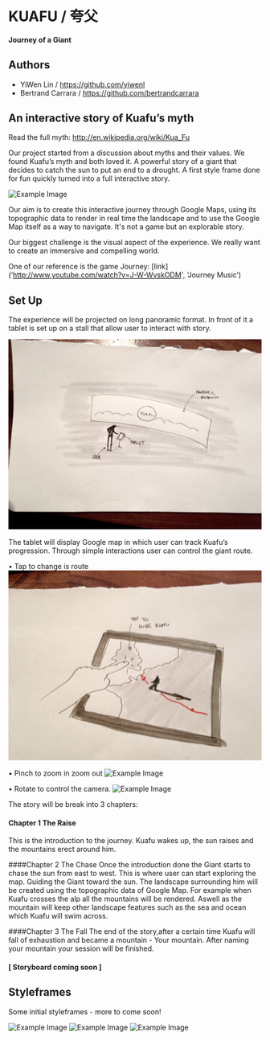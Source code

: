 # KUAFU / 夸父
#### Journey of a Giant



## Authors

- YiWen Lin / https://github.com/yiwenl
- Bertrand Carrara / https://github.com/bertrandcarrara



## An interactive story of Kuafu’s myth

Read the full myth: http://en.wikipedia.org/wiki/Kua_Fu </br>

Our project started from a discussion about myths and their values. We found Kuafu’s myth and both loved it. A powerful story of  a giant that decides to catch the sun to put an end to a drought. A first style frame done for fun quickly turned into a full interactive story. 

![Example Image](project_images/scamps/Styleframe_2.jpg?raw=true "Example Image")

Our aim is to create this interactive journey through Google Maps, using its topographic data to render in real time the landscape and to use the Google Map itself as a way to navigate. It's not a game but an explorable story.

Our biggest challenge is the visual aspect of the experience. We really want to create an immersive and compelling world.

One of our reference is the game Journey: [link](‘http://www.youtube.com/watch?v=J-W-WvskODM', ‘Journey Music’)



## Set Up

The experience will be projected on long panoramic format. In front of it a tablet is set up on a stall that allow user to interact with story.

![Example Image](project_images/scamps/scamp_3.jpg?raw=true "Example Image")

The tablet will display Google map in which user can track Kuafu’s progression. Through simple interactions user can control the giant route.

• Tap to change is route
![Example Image](project_images/scamps/scamp_1.jpg?raw=true "Example Image")

• Pinch to zoom in zoom out
![Example Image](project_images/scamps/scamp_4.jpg?raw=true "Example Image")

• Rotate to control the camera.
![Example Image](project_images/scamps/scamp_5.jpg?raw=true "Example Image")


The story  will be break into 3 chapters:

#### Chapter 1 The Raise 
This is the introduction to the journey. Kuafu wakes up, the sun raises and the mountains erect around him.

####Chapter 2 The Chase 
Once the introduction done the Giant starts to chase the sun from east to west. This is where user can start exploring the map. Guiding the Giant toward the sun. 
The landscape surrounding him will be created using the topographic data of Google Map. For example when Kuafu crosses the alp all the mountains will be rendered. Aswell as the mountain will keep other landscape features such as the sea and ocean which Kuafu will swim across.

####Chapter 3 The Fall
The end of the story,after a certain time Kuafu will fall of exhaustion and became a mountain - Your mountain. After naming your mountain your session will be finished.

#### [ Storyboard coming soon ]



## Styleframes

Some initial styleframes - more to come soon!

![Example Image](project_images/scamps/Styleframe_1.jpg?raw=true "Example Image")
![Example Image](project_images/scamps/Styleframe_3.jpg?raw=true "Example Image")
![Example Image](project_images/scamps/Styleframe_4.jpg?raw=true "Example Image")
